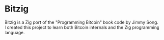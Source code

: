 # Bitzig

Bitzig is a Zig port of the "Programming Bitcoin" book code by Jimmy Song. I created this project to learn both Bitcoin internals and the Zig programming language.